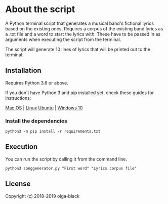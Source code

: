 # About the script

A Python terminal script that generates a musical band's fictional lyrics based on the existing ones.
Requires a corpus of the existing band lyrics as a .txt file and a word to start the lyrics with.
These have to be passed in as arguments when executing the script from the terminal.

The script will generate 10 lines of lyrics that will be printed out to the terminal.


## Installation

Requires Python 3.6 or above.

If you don't have Python 3 and pip installed yet, check these guides for instructions:

[Mac OS](https://evansdianga.com/install-pip-osx/) |
[Linux Ubuntu](https://docs.python-guide.org/starting/install3/linux/) |
[Windows 10](https://phoenixnap.com/kb/how-to-install-python-3-windows)

### Install the dependencies

`python3 -m pip install -r requirements.txt`

## Execution

You can run the script by calling it from the command line.

`python3 songgenerator.py "First word" "Lyrics corpus file"`


## License
Copyright (c) 2018-2019 olga-black
